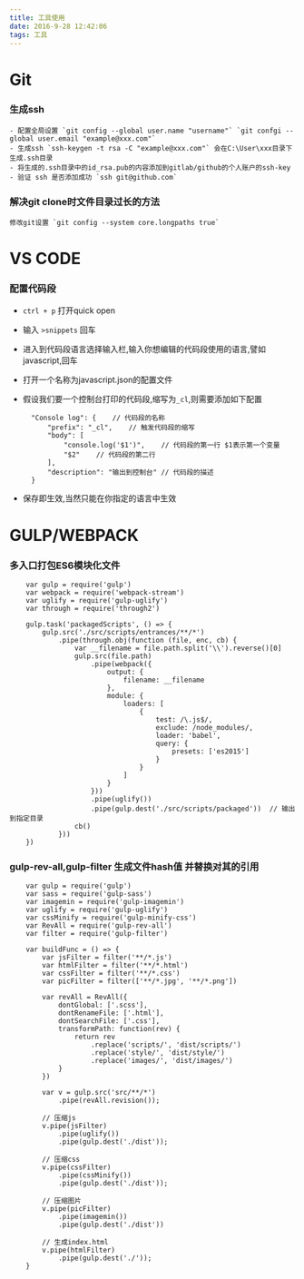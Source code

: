 ```yaml
---
title: 工具使用
date: 2016-9-28 12:42:06
tags: 工具
---
```


# Git

### 生成ssh

    - 配置全局设置 `git config --global user.name "username"` `git confgi --global user.email "example@xxx.com"`
    - 生成ssh `ssh-keygen -t rsa -C "example@xxx.com"` 会在C:\User\xxx目录下生成.ssh目录
    - 将生成的.ssh目录中的id_rsa.pub的内容添加到gitlab/github的个人账户的ssh-key
    - 验证 ssh 是否添加成功 `ssh git@github.com`

### 解决git clone时文件目录过长的方法

    修改git设置 `git config --system core.longpaths true`

<!--more-->

# VS CODE

### 配置代码段

- `ctrl + p` 打开quick open
- 输入 `>snippets` 回车
- 进入到代码段语言选择输入栏,输入你想编辑的代码段使用的语言,譬如javascript,回车
- 打开一个名称为javascript.json的配置文件
- 假设我们要一个控制台打印的代码段,缩写为`_cl`,则需要添加如下配置

        "Console log": {    // 代码段的名称
            "prefix": "_cl",    // 触发代码段的缩写
            "body": [
                "console.log('$1')",    // 代码段的第一行 $1表示第一个变量
                "$2"    // 代码段的第二行
            ],
            "description": "输出到控制台" // 代码段的描述
        }

- 保存即生效,当然只能在你指定的语言中生效

# GULP/WEBPACK

### 多入口打包ES6模块化文件

        var gulp = require('gulp')
        var webpack = require('webpack-stream')
        var uglify = require('gulp-uglify')
        var through = require('through2')

        gulp.task('packagedScripts', () => {
            gulp.src('./src/scripts/entrances/**/*')
                .pipe(through.obj(function (file, enc, cb) {
                    var __filename = file.path.split('\\').reverse()[0]
                    gulp.src(file.path)
                        .pipe(webpack({
                            output: {
                                filename: __filename
                            },
                            module: {
                                loaders: [
                                    {
                                        test: /\.js$/,
                                        exclude: /node_modules/,
                                        loader: 'babel',
                                        query: {
                                            presets: ['es2015']
                                        }
                                    }
                                ]
                            }
                        }))
                        .pipe(uglify())
                        .pipe(gulp.dest('./src/scripts/packaged'))  // 输出到指定目录
                    cb()
                }))
        })

### gulp-rev-all,gulp-filter 生成文件hash值 并替换对其的引用

        var gulp = require('gulp')
        var sass = require('gulp-sass')
        var imagemin = require('gulp-imagemin')
        var uglify = require('gulp-uglify')
        var cssMinify = require('gulp-minify-css')
        var RevAll = require('gulp-rev-all')
        var filter = require('gulp-filter')

        var buildFunc = () => {
            var jsFilter = filter('**/*.js')
            var htmlFilter = filter('**/*.html')
            var cssFilter = filter('**/*.css')
            var picFilter = filter(['**/*.jpg', '**/*.png'])

            var revAll = RevAll({
                dontGlobal: ['.scss'],
                dontRenameFile: ['.html'],
                dontSearchFile: ['.css'],
                transformPath: function(rev) {
                    return rev
                        .replace('scripts/', 'dist/scripts/')
                        .replace('style/', 'dist/style/')
                        .replace('images/', 'dist/images/')
                }
            })

            var v = gulp.src('src/**/*')
                .pipe(revAll.revision());

            // 压缩js
            v.pipe(jsFilter)
                .pipe(uglify())
                .pipe(gulp.dest('./dist'));

            // 压缩css
            v.pipe(cssFilter)
                .pipe(cssMinify())
                .pipe(gulp.dest('./dist'));

            // 压缩图片
            v.pipe(picFilter)
                .pipe(imagemin())
                .pipe(gulp.dest('./dist'))

            // 生成index.html
            v.pipe(htmlFilter)
                .pipe(gulp.dest('./'));
        }
